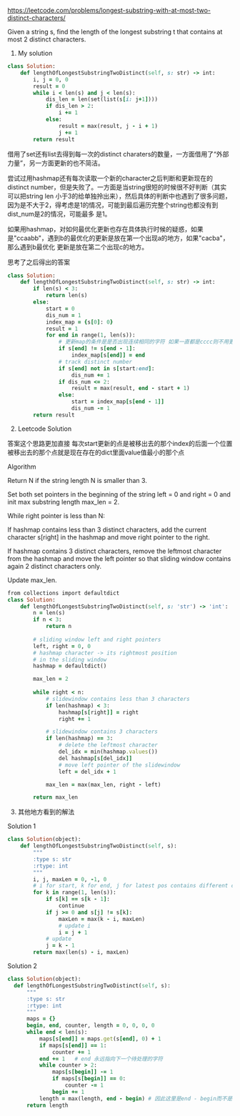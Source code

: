 https://leetcode.com/problems/longest-substring-with-at-most-two-distinct-characters/

Given a string s, find the length of the longest substring t that contains at most 2 distinct characters.

1. My solution

```ruby
class Solution:
    def lengthOfLongestSubstringTwoDistinct(self, s: str) -> int:
        i, j = 0, 0
        result = 0
        while i < len(s) and j < len(s):
            dis_len = len(set(list(s[i: j+1])))
            if dis_len > 2:
                i += 1
            else:
                result = max(result, j - i + 1)
                j += 1
        return result
```    

借用了set还有list去得到每一次的distinct charaters的数量，一方面借用了“外部力量”，另一方面更新的也不简洁。

尝试过用hashmap还有每次读取一个新的character之后判断和更新现在的distinct number，但是失败了。一方面是当string很短的时候很不好判断（其实可以把string len
小于3的给单独拎出来），然后具体的判断中也遇到了很多问题，因为是不大于2，得考虑是1的情况，可能到最后遍历完整个string也都没有到dist_num是2的情况，可能最多
是1。

如果用hashmap，对如何最优化更新也存在具体执行时候的疑惑，如果是"ccaabb"，遇到b的最优化的更新是放在第一个出现a的地方，如果"cacba"，那么遇到b最优化
更新是放在第二个出现c的地方。

思考了之后得出的答案

```ruby
class Solution:
    def lengthOfLongestSubstringTwoDistinct(self, s: str) -> int:
        if len(s) < 3:
            return len(s)
        else:
            start = 0
            dis_num = 1
            index_map = {s[0]: 0}
            result = 1
            for end in range(1, len(s)):
                # 更新map的条件是是否出现连续相同的字符 如果一直都是cccc则不用更新 如果是ccac则a和c都要更新
                if s[end] != s[end - 1]:
                    index_map[s[end]] = end
                # track distinct number
                if s[end] not in s[start:end]:
                    dis_num += 1
                if dis_num <= 2:
                    result = max(result, end - start + 1)
                else:
                    start = index_map[s[end - 1]]
                    dis_num -= 1     
        return result
```

2. Leetcode Solution

答案这个思路更加直接 每次start更新的点是被移出去的那个index的后面一个位置 被移出去的那个点就是现在存在的dict里面value值最小的那个点

Algorithm

Return N if the string length N is smaller than 3.

Set both set pointers in the beginning of the string left = 0 and right = 0 and init max substring length max_len = 2.

While right pointer is less than N:

If hashmap contains less than 3 distinct characters, add the current character s[right] in the hashmap and move right pointer to the right.

If hashmap contains 3 distinct characters, remove the leftmost character from the hashmap and move the left pointer so that sliding window contains again 2 distinct characters only.

Update max_len.

```ruby
from collections import defaultdict
class Solution:
    def lengthOfLongestSubstringTwoDistinct(self, s: 'str') -> 'int':
        n = len(s) 
        if n < 3:
            return n
        
        # sliding window left and right pointers
        left, right = 0, 0
        # hashmap character -> its rightmost position 
        # in the sliding window
        hashmap = defaultdict()

        max_len = 2
        
        while right < n:
            # slidewindow contains less than 3 characters
            if len(hashmap) < 3:
                hashmap[s[right]] = right
                right += 1

            # slidewindow contains 3 characters
            if len(hashmap) == 3:
                # delete the leftmost character
                del_idx = min(hashmap.values())
                del hashmap[s[del_idx]]
                # move left pointer of the slidewindow
                left = del_idx + 1

            max_len = max(max_len, right - left)

        return max_len
 ```


3. 其他地方看到的解法

Solution 1 

```ruby
class Solution(object):
    def lengthOfLongestSubstringTwoDistinct(self, s):
        """
        :type s: str
        :rtype: int
        """
        i, j, maxLen = 0, -1, 0
        # i for start, k for end, j for latest pos contains different character from k
        for k in range(1, len(s)):
            if s[k] == s[k - 1]:
                continue
            if j >= 0 and s[j] != s[k]:
                maxLen = max(k - i, maxLen)
                # update i
                i = j + 1
            # update
            j = k - 1
        return max(len(s) - i, maxLen)
  ```
  
  Solution 2
  
  ```ruby
  class Solution(object):
    def lengthOfLongestSubstringTwoDistinct(self, s):
        """
        :type s: str
        :rtype: int
        """
        maps = {}
        begin, end, counter, length = 0, 0, 0, 0
        while end < len(s):
            maps[s[end]] = maps.get(s[end], 0) + 1
            if maps[s[end]] == 1:
                counter += 1
            end += 1   # end 永远指向下一个待处理的字符
            while counter > 2:
                maps[s[begin]] -= 1
                if maps[s[begin]] == 0:
                    counter -= 1
                begin += 1
            length = max(length, end - begin) # 因此这里是end - begin而不是end - begin + 1
        return length
   ```
 
